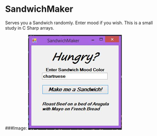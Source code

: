 # SandwichMaker
Serves you a Sandwich randomly. Enter mood if you wish. This is a small study in C Sharp arrays.

###Image:
![Application Image](SandwichMakerPic.jpg)
